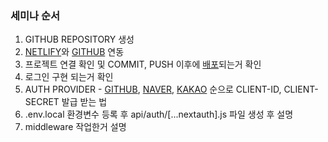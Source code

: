 <h3>세미나 순서</h3>
<ol>
    <li>GITHUB REPOSITORY 생성</li>
    <li><a href="https://app.netlify.com/teams/xiut1/sites">NETLIFY</a>와 <a href="https://github.com/xiut1/TEST">GITHUB</a> 연동 </li>
    <li>프로젝트 연결 확인 및 COMMIT, PUSH 이후에 <a href="https://app.netlify.com/sites/shimmering-bonbon-5754cd/deploys">배포</a>되는거 확인</li>
    <li>로그인 구현 되는거 확인</li>
    <li>AUTH PROVIDER - <a href="https://github.com/settings/applications/2636676">GITHUB</a>, <a href="https://developers.naver.com/apps/#/myapps/CWaVBazqPY0mjVZqn2ME/overview">NAVER</a>, <a href="https://developers.kakao.com/console/app/1104585">KAKAO</a> 순으로 CLIENT-ID, CLIENT-SECRET 발급 받는 법</li>
    <li>.env.local 환경변수 등록 후 api/auth/[...nextauth].js 파일 생성 후 설명</li>
    <li>middleware 작업한거 설명</li>
</ol>

